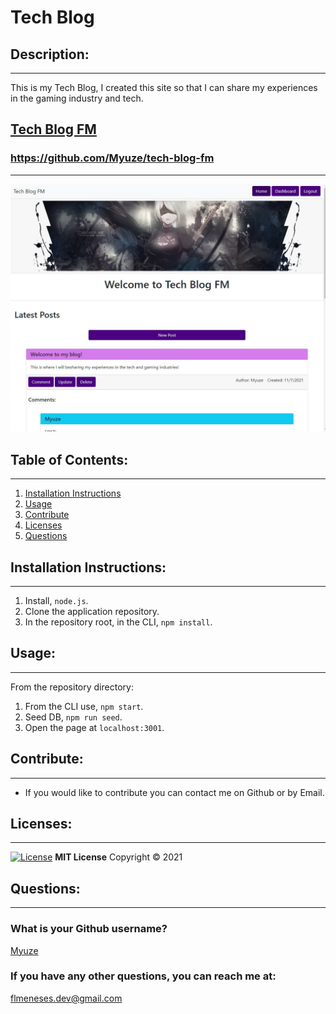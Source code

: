 # Tech Blog

## Description:

---
This is my Tech Blog, I created this site so that I can share my experiences in the gaming industry and tech.

## [Tech Blog FM](https://tech-blog-fm.herokuapp.com/)
### https://github.com/Myuze/tech-blog-fm
---
![Tech Blog](tech-blog.jpg)

## Table of Contents:

---
1. [Installation Instructions](#installation-instructions)
2. [Usage](#usage)
3. [Contribute](#contribute)
4. [Licenses](#licenses)
5. [Questions](#questions)

## Installation Instructions:

---
1. Install, `node.js`.
2. Clone the application repository.
3. In the repository root, in the CLI, `npm install`.

## Usage:

---
From the repository directory:
1. From the CLI use, `npm start`.
2. Seed DB, `npm run seed`.
3. Open the page at `localhost:3001`.

## Contribute:

---
- If you would like to contribute you can contact me on Github or by Email.

## Licenses:

---
[![License](https://img.shields.io/badge/License-MIT-yellow.svg)](https://opensource.org/licenses/MIT)
**MIT License**
Copyright &#169; 2021

## Questions:

---

### What is your Github username?

[Myuze](https://github.com/Myuze)

### If you have any other questions, you can reach me at:

[flmeneses.dev@gmail.com](mailto:flmeneses.dev@gmail.com)

